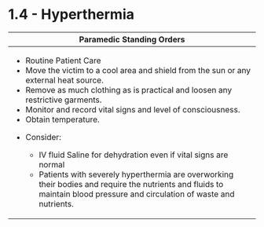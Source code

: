 # 1.4 - Hyperthermia

| Paramedic Standing Orders                                                                                                                                                                                                                                                                                                                                                                                                                                                                                                                                                                                        |
| ---------------------------------------------------------------------------------------------------------------------------------------------------------------------------------------------------------------------------------------------------------------------------------------------------------------------------------------------------------------------------------------------------------------------------------------------------------------------------------------------------------------------------------------------------------------------------------------------------------------- |
| <ul><li>Routine Patient Care</li><li>Move the victim to a cool area and shield from the sun or any external heat source.</li><li>Remove as much clothing as is practical and loosen any restrictive garments.</li><li>Monitor and record vital signs and level of consciousness.</li><li>Obtain temperature.</li><li><p>Consider:</p><ul><li>IV fluid Saline for dehydration even if vital signs are normal</li><li>Patients with severely hyperthermia are overworking their bodies and require the nutrients and fluids to maintain blood pressure and circulation of waste and nutrients.</li></ul></li></ul> |
